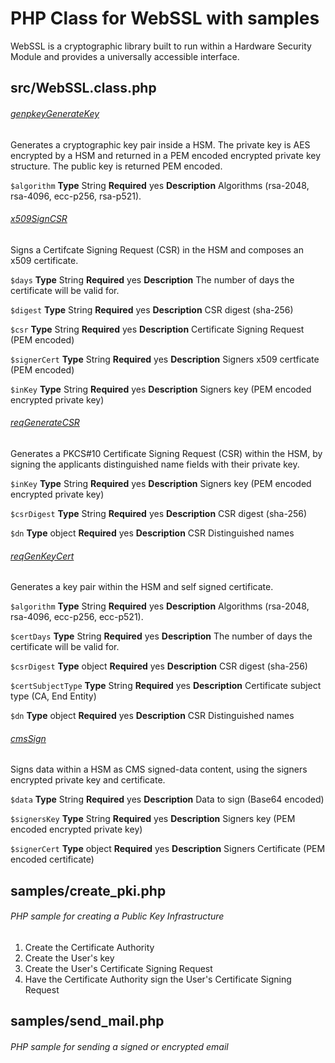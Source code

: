 # PHP Class for WebSSL with samples
WebSSL is a cryptographic library built to run within a Hardware Security Module and provides a universally accessible interface.


## src/WebSSL.class.php

###### [genpkeyGenerateKey](https://www.webssl.io/?version=latest#49d95276-8806-463c-8063-a1e7c6f0d97b)

Generates a cryptographic key pair inside a HSM. The private key is AES encrypted by a HSM and returned in a PEM encoded encrypted private key structure. The public key is returned PEM encoded.

```$algorithm``` **Type** String **Required** yes **Description** Algorithms (rsa-2048, rsa-4096, ecc-p256, rsa-p521).


###### [x509SignCSR](https://www.webssl.io/?version=latest#8f4e4c7e-89fa-4e14-8f84-cfd15df0b0fb)

Signs a Certifcate Signing Request (CSR) in the HSM and composes an x509 certificate.

```$days``` **Type** String **Required** yes **Description** The number of days the certificate will be valid for.

```$digest``` **Type** String **Required** yes **Description** CSR digest (sha-256)

```$csr``` **Type** String **Required** yes **Description** Certificate Signing Request (PEM encoded) 

```$signerCert``` **Type** String **Required** yes **Description** Signers x509 certficate (PEM encoded)

```$inKey``` **Type** String **Required** yes **Description** Signers key (PEM encoded encrypted private key) 


###### [reqGenerateCSR](https://www.webssl.io/?version=latest#96541a80-bfd5-4567-9a3a-a4e51857f541)

Generates a PKCS#10 Certificate Signing Request (CSR) within the HSM, by signing the applicants distinguished name fields with their private key.

```$inKey``` **Type** String **Required** yes **Description** Signers key (PEM encoded encrypted private key)

```$csrDigest``` **Type** String **Required** yes **Description** CSR digest (sha-256)

```$dn``` **Type** object **Required** yes **Description** CSR Distinguished names


###### [reqGenKeyCert](https://www.webssl.io/?version=latest#a593b837-bff9-48d0-a870-975b49868237)

Generates a key pair within the HSM and self signed certificate.

```$algorithm``` **Type** String **Required** yes **Description** Algorithms (rsa-2048, rsa-4096, ecc-p256, ecc-p521).

```$certDays``` **Type** String **Required** yes **Description** The number of days the certificate will be valid for.

```$csrDigest``` **Type** object **Required** yes **Description** CSR digest (sha-256)

```$certSubjectType``` **Type** String **Required** yes **Description** Certificate subject type (CA, End Entity)

```$dn``` **Type** object **Required** yes **Description** CSR Distinguished names


###### [cmsSign](https://www.webssl.io/?version=latest#9a10b294-1cc2-487e-b87e-0b980bb3c321)

Signs data within a HSM as CMS signed-data content, using the signers encrypted private key and certificate.

```$data``` **Type** String **Required** yes **Description**  Data to sign (Base64 encoded)

```$signersKey``` **Type** String **Required** yes **Description** Signers key (PEM encoded encrypted private key)

```$signerCert``` **Type** object **Required** yes **Description** Signers Certificate (PEM encoded certificate)


## samples/create_pki.php

###### PHP sample for creating a Public Key Infrastructure

1. Create the Certificate Authority
2. Create the User's key
3. Create the User's Certificate Signing Request
4. Have the Certificate Authority sign the User's Certificate Signing Request


## samples/send_mail.php

###### PHP sample for sending a signed or encrypted email


